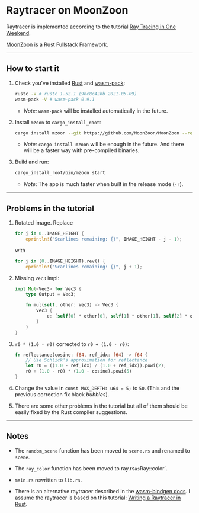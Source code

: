 # Raytracer on MoonZoon 

Raytracer is implemented according to the tutorial [Ray Tracing in One Weekend](https://misterdanb.github.io/raytracinginrust/).

[MoonZoon](http://moonzoon.rs/) is a Rust Fullstack Framework.

---

## How to start it

1. Check you've installed [Rust](https://www.rust-lang.org/) and [wasm-pack](https://rustwasm.github.io/wasm-pack/):
    ```bash
    rustc -V # rustc 1.52.1 (9bc8c42bb 2021-05-09)
    wasm-pack -V # wasm-pack 0.9.1
    ```
    - _Note:_ `wasm-pack` will be installed automatically in the future.

1. Install `mzoon` to `cargo_install_root`:
    ```bash
    cargo install mzoon --git https://github.com/MoonZoon/MoonZoon --rev a6f5070 --root cargo_install_root --locked
    ```
    - _Note:_ `cargo install mzoon` will be enough in the future. And there will be a faster way with pre-compiled binaries.

1. Build and run:
    ```bash
    cargo_install_root/bin/mzoon start
    ```
    - _Note_: The app is much faster when built in the release mode (`-r`).

---

## Problems in the tutorial

1. Rotated image. Replace
    ```rust
    for j in 0..IMAGE_HEIGHT {
        eprintln!("Scanlines remaining: {}", IMAGE_HEIGHT - j - 1);
    ```
    with
    ```rust
    for j in (0..IMAGE_HEIGHT).rev() {
        eprintln!("Scanlines remaining: {}", j + 1);
    ```

1. Missing `Vec3` impl:
    ```rust
    impl Mul<Vec3> for Vec3 {
        type Output = Vec3;

        fn mul(self, other: Vec3) -> Vec3 {
            Vec3 {
                e: [self[0] * other[0], self[1] * other[1], self[2] * other[2]]
            }
        }
    }
    ```

1. `r0 * (1.0 - r0)` corrected to `r0 + (1.0 - r0)`:
    ```rust
    fn reflectance(cosine: f64, ref_idx: f64) -> f64 {
        // Use Schlick's approximation for reflectance
        let r0 = ((1.0 - ref_idx) / (1.0 + ref_idx)).powi(2);
        r0 + (1.0 - r0) * (1.0 - cosine).powi(5)
    }
    ```

1. Change the value in `const MAX_DEPTH: u64 = 5;` to `50`. (This and the previous correction fix black _bubbles_). 

1. There are some other problems in the tutorial but all of them should be easily fixed by the Rust compiler suggestions.

---

## Notes

- The `random_scene` function has been moved to `scene.rs` and renamed to `scene`.

- The `ray_color` function has been moved to ray.rs` as `Ray::color`.

- `main.rs` rewritten to `lib.rs`.

- There is an alternative raytracer described in the [wasm-bindgen docs](https://rustwasm.github.io/wasm-bindgen/examples/raytrace.html). I assume the raytracer is based on this tutorial: [Writing a Raytracer in Rust](https://bheisler.github.io/post/writing-raytracer-in-rust-part-1/).



